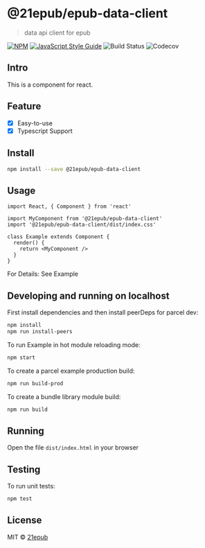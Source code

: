 # @21epub/epub-data-client

> data api client for epub

[![NPM](https://img.shields.io/npm/v/@21epub/epub-data-client.svg)](https://www.npmjs.com/package/@21epub/epub-data-client) [![JavaScript Style Guide](https://img.shields.io/badge/code_style-standard-brightgreen.svg)](https://standardjs.com) ![Build Status](https://img.shields.io/travis/com/21epub/epub-data-client) ![Codecov](https://img.shields.io/codecov/c/github/21epub/epub-data-client)

## Intro

This is a component for react. 

## Feature

- [x] Easy-to-use
- [x] Typescript Support

## Install

```bash
npm install --save @21epub/epub-data-client
```

## Usage

```tsx
import React, { Component } from 'react'

import MyComponent from '@21epub/epub-data-client'
import '@21epub/epub-data-client/dist/index.css'

class Example extends Component {
  render() {
    return <MyComponent />
  }
}
```

For Details: See Example


## Developing and running on localhost

First install dependencies and then install peerDeps for parcel dev:

```sh
npm install
npm run install-peers
```

To run Example in hot module reloading mode:

```sh
npm start
```

To create a parcel example production build:

```sh
npm run build-prod
```

To create a bundle library module build:

```sh
npm run build
```

## Running

Open the file `dist/index.html` in your browser

## Testing

To run unit tests:

```sh
npm test
```

## License

MIT © [21epub](https://github.com/21epub)
